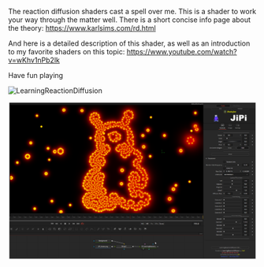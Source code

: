 <!-- +++ DO NOT REMOVE THIS COMMENT +++ DO NOT ADD OR EDIT ANY TEXT BEFORE THIS LINE +++ IT WOULD BE A REALLY BAD IDEA +++ -->

The reaction diffusion shaders cast a spell over me. This is a shader to work your way through the matter well. There is a short concise info page about the theory:
https://www.karlsims.com/rd.html

And here is a detailed description of this shader, as well as an introduction to my favorite shaders on this topic:
https://www.youtube.com/watch?v=wKhv1nPb2lk


Have fun playing

![LearningReactionDiffusion](https://user-images.githubusercontent.com/78935215/126063449-f4ef9253-d228-4448-99cf-2c89cc3d6c87.gif)




[![LearningReactionDiffusion](LearningReactionDiffusion.png)](LearningReactionDiffusion.fuse)

<!-- +++ DO NOT REMOVE THIS COMMENT +++ DO NOT EDIT ANY TEXT THAT COMES AFTER THIS LINE +++ TRUST ME: JUST DON'T DO IT +++ -->
